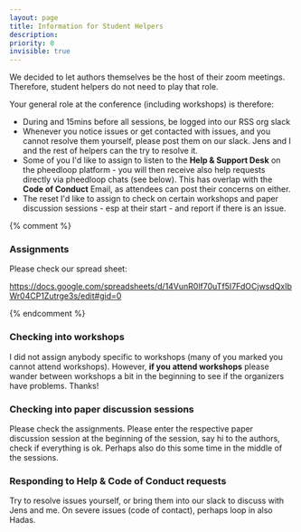 ```yaml
---
layout: page
title: Information for Student Helpers
description: 
priority: 0
invisible: true
---
```


We decided to let authors themselves be the host of their zoom
meetings. Therefore, student helpers do not need to play that role.

Your general role at the conference (including workshops) is therefore:
* During and 15mins before all sessions, be logged into our RSS org
  slack
* Whenever you notice issues or get contacted with issues, and you
  cannot resolve them yourself, please post them on our slack. Jens
  and I and the rest of helpers can the try to resolve it.
* Some of you I'd like to assign to listen to the **Help & Support
  Desk** on the pheedloop platform - you will then receive also help
  requests directly via pheedloop chats (see below). This has overlap
  with the **Code of Conduct** Email, as attendees can post their
  concerns on either.
* The reset I'd like to assign to check on certain workshops and paper
  discussion sessions - esp at their start - and report if there is
  an issue.
  

{% comment %}
### Assignments

Please check our spread sheet:

https://docs.google.com/spreadsheets/d/14VunR0lf70uTf5I7FdOCjwsdQxIbWr04CP1Zutrge3s/edit#gid=0

{% endcomment %}

### Checking into workshops

I did not assign anybody specific to workshops (many of you marked you cannot attend workshops). However, **if you attend workshops** please wander between workshops a bit in the beginning to see if the organizers have problems. Thanks!

### Checking into paper discussion sessions

Please check the assignments. Please enter the respective paper discussion session at the beginning of the session, say hi to the authors, check if everything is ok. Perhaps also do this some time in the middle of the sessions.

### Responding to Help & Code of Conduct requests

Try to resolve issues yourself, or bring them into our slack to
discuss with Jens and me. On severe issues (code of
contact), perhaps loop in also Hadas.
